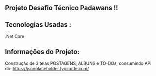 ## Projeto Desafio Técnico Padawans !!

## Tecnologias Usadas :

.Net Core

## Informações do Projeto:

Construção de 3 telas POSTAGENS, ALBUNS e TO-DOs,
consumindo API do: https://jsonplaceholder.typicode.com/




